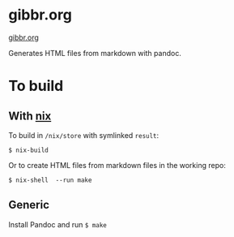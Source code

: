 # gibbr.org

[gibbr.org](https://gibbr.org)

Generates HTML files from markdown with pandoc.

# To build

## With [nix](https://nixos.org/)

To build in `/nix/store` with symlinked `result`:
```
$ nix-build
```

Or to create HTML files from markdown files in the working repo:
```
$ nix-shell  --run make
```

## Generic

Install Pandoc and run `$ make`
